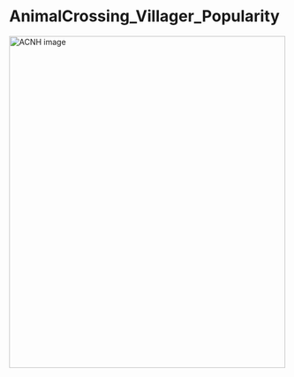 # AnimalCrossing_Villager_Popularity
<img src="https://www.animalcrossingportal.com/_nuxt/image/bab32b.webp" alt="ACNH image" width="500" height="600">

